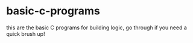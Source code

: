 # basic-c-programs
this are the basic C programs for building logic, go through if you need a quick brush up!
